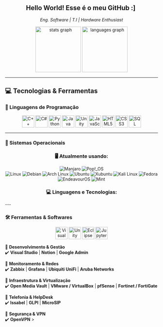 <h2 style="text-align: center;">Hello World! Esse é o meu GitHub :] ‍️</h2>
<p style="text-align: center;"><em>Eng. Software | T.I | Hardware Enthusiast </em></p>

<div style="text-align: center;">
  <img src="https://github-readme-stats.vercel.app/api?username=luizhc06&hide_title=false&hide_rank=false&show_icons=true&include_all_commits=true&count_private=true&disable_animations=false&theme=dracula&locale=en&hide_border=false" height="150" alt="stats graph" />
  <img src="https://github-readme-stats.vercel.app/api/top-langs?username=luizhc06&locale=en&hide_title=false&layout=compact&card_width=320&langs_count=5&theme=dracula&hide_border=false" height="150" alt="languages graph" />
</div>

---

## **💻 Tecnologias & Ferramentas**

### **📌 Linguagens de Programação**
<div style="text-align: center;">
<img src="https://cdn.jsdelivr.net/gh/devicons/devicon@latest/icons/cplusplus/cplusplus-original.svg" height="40" alt="C++ logo" />
  <img src="https://cdn.jsdelivr.net/gh/devicons/devicon/icons/csharp/csharp-original.svg" height="40" alt="C#" />
  <img src="https://cdn.jsdelivr.net/gh/devicons/devicon@latest/icons/python/python-original.svg" height="40" alt="Python logo" />
  <img src="https://cdn.jsdelivr.net/gh/devicons/devicon@latest/icons/java/java-original-wordmark.svg" height="40" alt="Java logo" />
  <img src="https://cdn.jsdelivr.net/gh/devicons/devicon@latest/icons/unity/unity-original.svg" height="40" alt="Unity logo" />
  <img src="https://cdn.jsdelivr.net/gh/devicons/devicon@latest/icons/javascript/javascript-original.svg" height="40" alt="JavaScript logo" />
  <img src="https://cdn.jsdelivr.net/gh/devicons/devicon/icons/html5/html5-original.svg" height="40" alt="HTML5 logo" />
  <img src="https://cdn.jsdelivr.net/gh/devicons/devicon/icons/css3/css3-original.svg" height="40" alt="CSS3 logo" />
  <img src="https://cdn.jsdelivr.net/gh/devicons/devicon@latest/icons/mysql/mysql-original-wordmark.svg" height="40" alt="SQL logo" />
</div>

---


### **📂 Sistemas Operacionais**
<div style="text-align: center;">
  <h3>🖥️ Atualmente usando:</h3>
  <img src="https://img.shields.io/badge/Manjaro-35BF5C?style=for-the-badge&logo=manjaro&logoColor=white" alt="Manjaro" />
  <img src="https://img.shields.io/badge/Pop!_OS-48B9C7?style=for-the-badge&logo=popos&logoColor=white" alt="Pop!_OS" />
</div>

<div style="text-align: center;">
  <img src="https://img.shields.io/badge/Linux-FCC624?style=for-the-badge&logo=linux&logoColor=black" alt="Linux" />
  <img src="https://img.shields.io/badge/Debian-A81D33?style=for-the-badge&logo=debian&logoColor=white" alt="Debian" />
  <img src="https://img.shields.io/badge/Arch_Linux-1793D1?style=for-the-badge&logo=arch-linux&logoColor=white" alt="Arch Linux" />
  <img src="https://img.shields.io/badge/Ubuntu-E95420?style=for-the-badge&logo=ubuntu&logoColor=white" alt="Ubuntu" />
  <img src="https://img.shields.io/badge/Xubuntu-0078C8?style=for-the-badge&logo=xubuntu&logoColor=white" alt="Xubuntu" />
  <img src="https://img.shields.io/badge/Kali_Linux-557C94?style=for-the-badge&logo=kali-linux&logoColor=white" alt="Kali Linux" />
  <img src="https://img.shields.io/badge/Fedora-294172?style=for-the-badge&logo=fedora&logoColor=white" alt="Fedora" />
  <img src="https://img.shields.io/badge/EndeavourOS-7C1F8E?style=for-the-badge&logo=endeavouros&logoColor=white" alt="EndeavourOS" />
  <img src="https://img.shields.io/badge/Mint-87CF3E?style=for-the-badge&logo=linux-mint&logoColor=white" alt="Mint" />
</div>

<div style="text-align: center;">
  <h3>💻 Linguagens e Tecnologias:</h3>
</div>
---

### **🛠️ Ferramentas & Softwares**
<div style="text-align: center;">
  <img src="https://cdn.jsdelivr.net/gh/devicons/devicon@latest/icons/visualstudio/visualstudio-plain.svg" height="40" alt="Visual Studio logo" />
  <img src="https://cdn.jsdelivr.net/gh/devicons/devicon@latest/icons/unity/unity-original.svg" height="40" alt="Unity logo" />
  <img src="https://cdn.jsdelivr.net/gh/devicons/devicon@latest/icons/eclipse/eclipse-original.svg" height="40" alt="Eclipse logo" />
  <img src="https://cdn.jsdelivr.net/gh/devicons/devicon@latest/icons/jupyter/jupyter-original.svg" height="40" alt="Jupyter Notebook logo" />
</div>

📌 **Desenvolvimento & Gestão**  
✔️ **Visual Studio** | **Notion** | **Google Admin**  

📌 **Monitoramento & Redes**  
✔️ **Zabbix** | **Grafana** | **Ubiquiti UniFi** | **Aruba Networks**

📌 **Infraestrutura & Virtualização**  
✔️ **Open Media Vault** | **VMware / VirtualBox** | **pfSense** | **Fortinet / FortiGate**  

📌 **Telefonia & HelpDesk**  
✔️ **Issabel** | **GLPI** | **MicroSIP**

📌 **Segurança & VPN**  
✔️ **OpenVPN**  >
